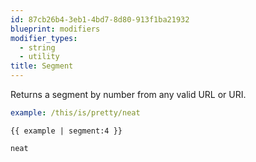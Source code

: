 ```yaml
---
id: 87cb26b4-3eb1-4bd7-8d80-913f1ba21932
blueprint: modifiers
modifier_types:
  - string
  - utility
title: Segment
---
```

Returns a segment by number from any valid URL or URI.

```yaml
example: /this/is/pretty/neat
```

```
{{ example | segment:4 }}
```

```html
neat
```
